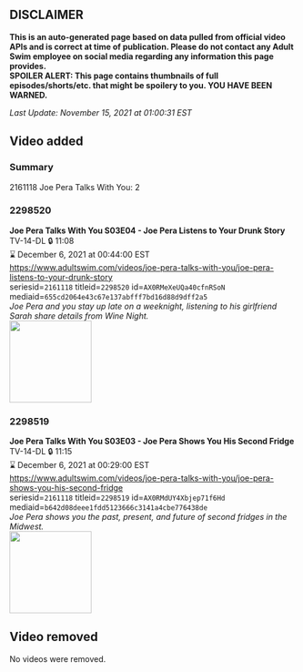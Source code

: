 ## DISCLAIMER
**This is an auto-generated page based on data pulled from official video APIs and is correct at time of publication. Please do not contact any Adult Swim employee on social media regarding any information this page provides.**  
**SPOILER ALERT: This page contains thumbnails of full episodes/shorts/etc. that might be spoilery to you. YOU HAVE BEEN WARNED.**  

_Last Update: November 15, 2021 at 01:00:31 EST_
## Video added
### Summary
2161118 Joe Pera Talks With You: 2  
### 2298520
**Joe Pera Talks With You S03E04 - Joe Pera Listens to Your Drunk Story**  
TV-14-DL 🔒 11:08  
⌛ December 6, 2021 at 00:44:00 EST  
https://www.adultswim.com/videos/joe-pera-talks-with-you/joe-pera-listens-to-your-drunk-story  
seriesid=`2161118` titleid=`2298520` id=`AX0RMeXeUQa40cfnRSoN` mediaid=`655cd2064e43c67e137abfff7bd16d88d9dff2a5`  
_Joe Pera and you stay up late on a weeknight, listening to his girlfriend Sarah share details from Wine Night._  
<a href="https://media.cdn.adultswim.com/uploads/20211112/thumbnails/2_2111121021245-JoePeraTalksWithYou_304_JoePeraListensToYourDrunkStory.png"><img src="https://media.cdn.adultswim.com/uploads/20211112/thumbnails/2_2111121021245-JoePeraTalksWithYou_304_JoePeraListensToYourDrunkStory.png" height="144px" /></a>
### 2298519
**Joe Pera Talks With You S03E03 - Joe Pera Shows You His Second Fridge**  
TV-14-DL 🔒 11:15  
⌛ December 6, 2021 at 00:29:00 EST  
https://www.adultswim.com/videos/joe-pera-talks-with-you/joe-pera-shows-you-his-second-fridge  
seriesid=`2161118` titleid=`2298519` id=`AX0RMdUY4Xbjep71f6Hd` mediaid=`b642d08deee1fdd5123666c3141a4cbe776438de`  
_Joe Pera shows you the past, present, and future of second fridges in the Midwest._  
<a href="https://media.cdn.adultswim.com/uploads/20211112/thumbnails/2_2111121020101-JoePeraTalksWithYou_303_JoePeraShowsYouHisSecondFridge.png"><img src="https://media.cdn.adultswim.com/uploads/20211112/thumbnails/2_2111121020101-JoePeraTalksWithYou_303_JoePeraShowsYouHisSecondFridge.png" height="144px" /></a>
## Video removed
No videos were removed.  
